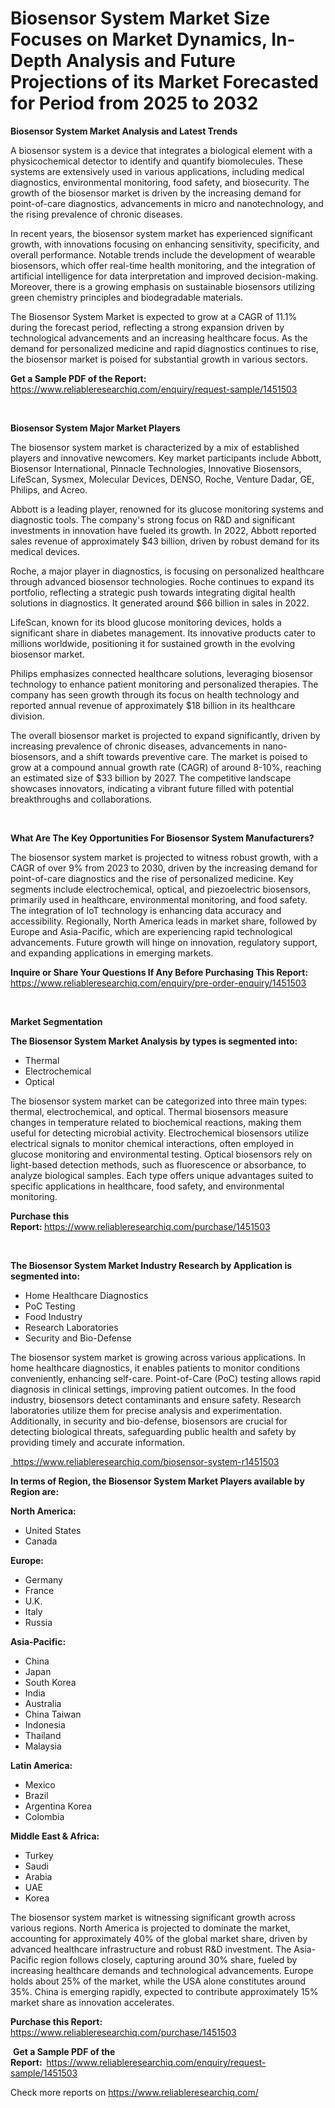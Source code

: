 <p><h1>Biosensor System Market Size Focuses on Market Dynamics, In-Depth Analysis and Future Projections of its Market Forecasted for Period from 2025 to 2032</h1></p><p><strong>Biosensor System Market Analysis and Latest Trends</strong></p>
<p><p>A biosensor system is a device that integrates a biological element with a physicochemical detector to identify and quantify biomolecules. These systems are extensively used in various applications, including medical diagnostics, environmental monitoring, food safety, and biosecurity. The growth of the biosensor market is driven by the increasing demand for point-of-care diagnostics, advancements in micro and nanotechnology, and the rising prevalence of chronic diseases.</p><p>In recent years, the biosensor system market has experienced significant growth, with innovations focusing on enhancing sensitivity, specificity, and overall performance. Notable trends include the development of wearable biosensors, which offer real-time health monitoring, and the integration of artificial intelligence for data interpretation and improved decision-making. Moreover, there is a growing emphasis on sustainable biosensors utilizing green chemistry principles and biodegradable materials.</p><p>The Biosensor System Market is expected to grow at a CAGR of 11.1% during the forecast period, reflecting a strong expansion driven by technological advancements and an increasing healthcare focus. As the demand for personalized medicine and rapid diagnostics continues to rise, the biosensor market is poised for substantial growth in various sectors.</p></p>
<p><strong>Get a Sample PDF of the Report:&nbsp;</strong> <a href="https://www.reliableresearchiq.com/enquiry/request-sample/1451503?utm_campaign=3514&utm_medium=2&utm_source=Github&utm_content=ia&utm_term=06042025&utm_id=biosensor-system">https://www.reliableresearchiq.com/enquiry/request-sample/1451503</a></p>
<p>&nbsp;</p>
<p><strong>Biosensor System Major Market Players</strong></p>
<p><p>The biosensor system market is characterized by a mix of established players and innovative newcomers. Key market participants include Abbott, Biosensor International, Pinnacle Technologies, Innovative Biosensors, LifeScan, Sysmex, Molecular Devices, DENSO, Roche, Venture Dadar, GE, Philips, and Acreo.</p><p>Abbott is a leading player, renowned for its glucose monitoring systems and diagnostic tools. The company's strong focus on R&D and significant investments in innovation have fueled its growth. In 2022, Abbott reported sales revenue of approximately $43 billion, driven by robust demand for its medical devices.</p><p>Roche, a major player in diagnostics, is focusing on personalized healthcare through advanced biosensor technologies. Roche continues to expand its portfolio, reflecting a strategic push towards integrating digital health solutions in diagnostics. It generated around $66 billion in sales in 2022.</p><p>LifeScan, known for its blood glucose monitoring devices, holds a significant share in diabetes management. Its innovative products cater to millions worldwide, positioning it for sustained growth in the evolving biosensor market.</p><p>Philips emphasizes connected healthcare solutions, leveraging biosensor technology to enhance patient monitoring and personalized therapies. The company has seen growth through its focus on health technology and reported annual revenue of approximately $18 billion in its healthcare division.</p><p>The overall biosensor market is projected to expand significantly, driven by increasing prevalence of chronic diseases, advancements in nano-biosensors, and a shift towards preventive care. The market is poised to grow at a compound annual growth rate (CAGR) of around 8-10%, reaching an estimated size of $33 billion by 2027. The competitive landscape showcases innovators, indicating a vibrant future filled with potential breakthroughs and collaborations.</p></p>
<p>&nbsp;</p>
<p><strong>What Are The Key Opportunities For Biosensor System Manufacturers?</strong></p>
<p><p>The biosensor system market is projected to witness robust growth, with a CAGR of over 9% from 2023 to 2030, driven by the increasing demand for point-of-care diagnostics and the rise of personalized medicine. Key segments include electrochemical, optical, and piezoelectric biosensors, primarily used in healthcare, environmental monitoring, and food safety. The integration of IoT technology is enhancing data accuracy and accessibility. Regionally, North America leads in market share, followed by Europe and Asia-Pacific, which are experiencing rapid technological advancements. Future growth will hinge on innovation, regulatory support, and expanding applications in emerging markets.</p></p>
<p><strong>Inquire or Share Your Questions If Any Before Purchasing This Report:</strong> <a href="https://www.reliableresearchiq.com/enquiry/pre-order-enquiry/1451503?utm_campaign=3514&utm_medium=2&utm_source=Github&utm_content=ia&utm_term=06042025&utm_id=biosensor-system">https://www.reliableresearchiq.com/enquiry/pre-order-enquiry/1451503</a></p>
<p>&nbsp;</p>
<p><strong>Market Segmentation</strong></p>
<p><strong>The Biosensor System Market Analysis by types is segmented into:</strong></p>
<p><ul><li>Thermal</li><li>Electrochemical</li><li>Optical</li></ul></p>
<p><p>The biosensor system market can be categorized into three main types: thermal, electrochemical, and optical. Thermal biosensors measure changes in temperature related to biochemical reactions, making them useful for detecting microbial activity. Electrochemical biosensors utilize electrical signals to monitor chemical interactions, often employed in glucose monitoring and environmental testing. Optical biosensors rely on light-based detection methods, such as fluorescence or absorbance, to analyze biological samples. Each type offers unique advantages suited to specific applications in healthcare, food safety, and environmental monitoring.</p></p>
<p><strong>Purchase this Report:&nbsp;</strong><a href="https://www.reliableresearchiq.com/purchase/1451503?utm_campaign=3514&utm_medium=2&utm_source=Github&utm_content=ia&utm_term=06042025&utm_id=biosensor-system">https://www.reliableresearchiq.com/purchase/1451503</a></p>
<p>&nbsp;</p>
<p><strong>The Biosensor System Market Industry Research by Application is segmented into:</strong></p>
<p><ul><li>Home Healthcare Diagnostics</li><li>PoC Testing</li><li>Food Industry</li><li>Research Laboratories</li><li>Security and Bio-Defense</li></ul></p>
<p><p>The biosensor system market is growing across various applications. In home healthcare diagnostics, it enables patients to monitor conditions conveniently, enhancing self-care. Point-of-Care (PoC) testing allows rapid diagnosis in clinical settings, improving patient outcomes. In the food industry, biosensors detect contaminants and ensure safety. Research laboratories utilize them for precise analysis and experimentation. Additionally, in security and bio-defense, biosensors are crucial for detecting biological threats, safeguarding public health and safety by providing timely and accurate information.</p></p>
<p><a href="https://www.reliableresearchiq.com/biosensor-system-r1451503?utm_campaign=3514&utm_medium=2&utm_source=Github&utm_content=ia&utm_term=06042025&utm_id=biosensor-system">&nbsp;https://www.reliableresearchiq.com/biosensor-system-r1451503</a></p>
<p><strong>In terms of Region, the Biosensor System Market Players available by Region are:</strong></p>
<p>
    <p> <strong> North America: </strong>
        <ul>
            <li>United States</li>
            <li>Canada</li>
        </ul>
        </p> 
    <p> <strong> Europe: </strong>
        <ul>
            <li>Germany</li>
            <li>France</li>
            <li>U.K.</li>
            <li>Italy</li>
            <li>Russia</li>
        </ul>
        </p> 
    <p> <strong> Asia-Pacific: </strong>
        <ul>
            <li>China</li>
            <li>Japan</li>
            <li>South Korea</li>
            <li>India</li>
            <li>Australia</li>
            <li>China Taiwan</li>
            <li>Indonesia</li>
            <li>Thailand</li>
            <li>Malaysia</li>
        </ul>
        </p> 
    <p> <strong> Latin America: </strong>
        <ul>
            <li>Mexico</li>
            <li>Brazil</li>
            <li>Argentina Korea</li>
            <li>Colombia</li>
        </ul>
        </p> 
    <p> <strong> Middle East & Africa: </strong>
        <ul>
            <li>Turkey</li>
            <li>Saudi</li>
            <li>Arabia</li>
            <li>UAE</li>
            <li>Korea</li>
        </ul>
    </p>
    </p>
<p><p>The biosensor system market is witnessing significant growth across various regions. North America is projected to dominate the market, accounting for approximately 40% of the global market share, driven by advanced healthcare infrastructure and robust R&D investment. The Asia-Pacific region follows closely, capturing around 30% share, fueled by increasing healthcare demands and technological advancements. Europe holds about 25% of the market, while the USA alone constitutes around 35%. China is emerging rapidly, expected to contribute approximately 15% market share as innovation accelerates.</p></p>
<p><strong>Purchase this Report: </strong><a href="https://www.reliableresearchiq.com/purchase/1451503?utm_campaign=3514&utm_medium=2&utm_source=Github&utm_content=ia&utm_term=06042025&utm_id=biosensor-system">https://www.reliableresearchiq.com/purchase/1451503</a></p>
<p>&nbsp;<strong>Get a Sample PDF of the Report:&nbsp;&nbsp;</strong><a href="https://www.reliableresearchiq.com/enquiry/request-sample/1451503?utm_campaign=3514&utm_medium=2&utm_source=Github&utm_content=ia&utm_term=06042025&utm_id=biosensor-system">https://www.reliableresearchiq.com/enquiry/request-sample/1451503</a></p>
<p><strong></strong></p>
<p>Check more reports on <a href="https://www.reliableresearchiq.com/?utm_campaign=3514&utm_medium=2&utm_source=Github&utm_content=ia&utm_term=06042025&utm_id=biosensor-system">https://www.reliableresearchiq.com/</a></p>